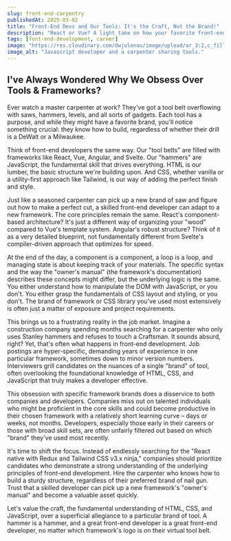 ```yaml
---
slug: front-end-carpentry
publishedAt: 2025-03-02
title: "Front-End Devs and Our Tools: It's the Craft, Not the Brand!"
description: "React or Vue? A light take on how your favorite front-end framework is just a tool—what matters is what you build with it."
tags: [font-end-development, career]
image: "https://res.cloudinary.com/dwjulenau/image/upload/ar_3:2,c_fill,dpr_auto,f_auto,fl_progressive,q_auto/v1744900289/josh-portfolio/assets_task_01js22ajq3emdaphyvchamy2d5_img_0.webp"
image_alt: "Javascript developer and a carpenter sharing tools."
---
```


## I've Always Wondered Why We Obsess Over Tools & Frameworks?

Ever watch a master carpenter at work? They've got a tool belt overflowing with saws, hammers, levels, and all sorts of gadgets. Each tool has a purpose, and while they might have a favorite brand, you'll notice something crucial: they know how to build, regardless of whether their drill is a DeWalt or a Milwaukee.

Think of front-end developers the same way. Our "tool belts" are filled with frameworks like React, Vue, Angular, and Svelte. Our "hammers" are JavaScript, the fundamental skill that drives everything. HTML is our lumber, the basic structure we're building upon. And CSS, whether vanilla or a utility-first approach like Tailwind, is our way of adding the perfect finish and style.

Just like a seasoned carpenter can pick up a new brand of saw and figure out how to make a perfect cut, a skilled front-end developer can adapt to a new framework. The core principles remain the same. React's component-based architecture? It's just a different way of organizing your "wood" compared to Vue's template system. Angular's robust structure? Think of it as a very detailed blueprint, not fundamentally different from Svelte's compiler-driven approach that optimizes for speed.

At the end of the day, a component is a component, a loop is a loop, and managing state is about keeping track of your materials. The specific syntax and the way the "owner's manual" (the framework's documentation) describes these concepts might differ, but the underlying logic is the same. You either understand how to manipulate the DOM with JavaScript, or you don't. You either grasp the fundamentals of CSS layout and styling, or you don't. The brand of framework or CSS library you've used most extensively is often just a matter of exposure and project requirements.

This brings us to a frustrating reality in the job market. Imagine a construction company spending months searching for a carpenter who only uses Stanley hammers and refuses to touch a Craftsman. It sounds absurd, right? Yet, that's often what happens in front-end development. Job postings are hyper-specific, demanding years of experience in one particular framework, sometimes down to minor version numbers. Interviewers grill candidates on the nuances of a single "brand" of tool, often overlooking the foundational knowledge of HTML, CSS, and JavaScript that truly makes a developer effective.

This obsession with specific framework brands does a disservice to both companies and developers. Companies miss out on talented individuals who might be proficient in the core skills and could become productive in their chosen framework with a relatively short learning curve – days or weeks, not months. Developers, especially those early in their careers or those with broad skill sets, are often unfairly filtered out based on which "brand" they've used most recently.

It's time to shift the focus. Instead of endlessly searching for the "React native with Redux and Tailwind CSS v3.x ninja," companies should prioritize candidates who demonstrate a strong understanding of the underlying principles of front-end development. Hire the carpenter who knows how to build a sturdy structure, regardless of their preferred brand of nail gun. Trust that a skilled developer can pick up a new framework's "owner's manual" and become a valuable asset quickly.

Let's value the craft, the fundamental understanding of HTML, CSS, and JavaScript, over a superficial allegiance to a particular brand of tool. A hammer is a hammer, and a great front-end developer is a great front-end developer, no matter which framework's logo is on their virtual tool belt.
